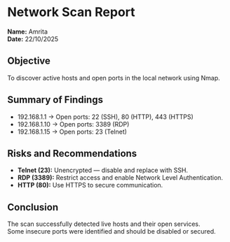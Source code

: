 # Network Scan Report

**Name:** Amrita  
**Date:** 22/10/2025

## Objective
To discover active hosts and open ports in the local network using Nmap.

## Summary of Findings
- 192.168.1.1 → Open ports: 22 (SSH), 80 (HTTP), 443 (HTTPS)
- 192.168.1.10 → Open ports: 3389 (RDP)
- 192.168.1.15 → Open ports: 23 (Telnet)

## Risks and Recommendations
- **Telnet (23):** Unencrypted — disable and replace with SSH.
- **RDP (3389):** Restrict access and enable Network Level Authentication.
- **HTTP (80):** Use HTTPS to secure communication.

## Conclusion
The scan successfully detected live hosts and their open services.  
Some insecure ports were identified and should be disabled or secured.
